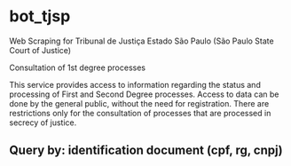 # bot_tjsp
Web Scraping for Tribunal de Justiça Estado São Paulo (São Paulo State Court of Justice)

 Consultation of 1st degree processes 

 This service provides access to information regarding the status and processing of First and Second Degree processes. Access to data can be done by the general public, without the need for registration. There are restrictions only for the consultation of processes that are processed in secrecy of justice.

## Query by: identification document (cpf, rg, cnpj)
